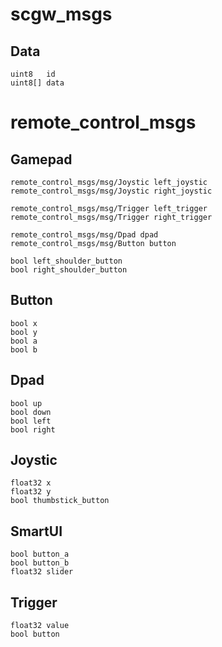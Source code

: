 # scgw_msgs

## Data
```
uint8   id
uint8[] data
```

# remote_control_msgs

## Gamepad
```
remote_control_msgs/msg/Joystic left_joystic
remote_control_msgs/msg/Joystic right_joystic

remote_control_msgs/msg/Trigger left_trigger
remote_control_msgs/msg/Trigger right_trigger

remote_control_msgs/msg/Dpad dpad
remote_control_msgs/msg/Button button

bool left_shoulder_button
bool right_shoulder_button
```

## Button
```
bool x
bool y
bool a
bool b
```

## Dpad
```
bool up
bool down
bool left
bool right
```

## Joystic
```
float32 x
float32 y
bool thumbstick_button
```

## SmartUI
```
bool button_a
bool button_b
float32 slider
```

## Trigger
```
float32 value
bool button
```